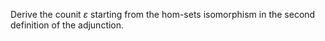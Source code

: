 Derive the counit $\varepsilon$ starting from the hom-sets isomorphism in the second definition of the adjunction.
